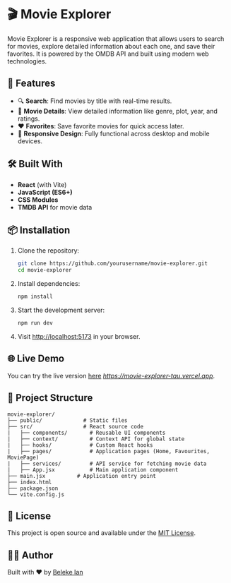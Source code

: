 

# 🎬 Movie Explorer

Movie Explorer is a responsive web application that allows users to search for movies, explore detailed information about each one, and save their favorites. It is powered by the OMDB API and built using modern web technologies.

## 🚀 Features

- 🔍 **Search**: Find movies by title with real-time results.
- 📄 **Movie Details**: View detailed information like genre, plot, year, and ratings.
- ❤️ **Favorites**: Save favorite movies for quick access later.
- 📱 **Responsive Design**: Fully functional across desktop and mobile devices.

## 🛠️ Built With

- **React** (with Vite)
- **JavaScript (ES6+)**
- **CSS Modules**
- **TMDB API** for movie data

## 📦 Installation

1. Clone the repository:

   ```bash
   git clone https://github.com/yourusername/movie-explorer.git
   cd movie-explorer


2. Install dependencies:

   ```bash
   npm install
   ```

3. Start the development server:

   ```bash
   npm run dev
   ```

4. Visit [http://localhost:5173](http://localhost:5173) in your browser.

## 🌐 Live Demo

You can try the live version [here](#) *https://movie-explorer-tau.vercel.app*.

## 📁 Project Structure

```
movie-explorer/
├── public/             # Static files
├── src/                # React source code
|   ├── components/       # Reusable UI components
|   ├── context/          # Context API for global state
|   ├── hooks/            # Custom React hooks
|   ├── pages/            # Application pages (Home, Favourites, MoviePage)
|   ├── services/         # API service for fetching movie data
|   ├── App.jsx           # Main application component
├── main.jsx          # Application entry point
├── index.html
├── package.json
└── vite.config.js
```

## 📄 License

This project is open source and available under the [MIT License](LICENSE).

## 🙋‍♂️ Author

Built with ❤️ by [Beleke Ian](https://github.com/Roamer15)

```
